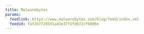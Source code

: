 ```yaml
---
title: Malwarebytes
params:
  feedlink: https://www.malwarebytes.com/blog/feed/index.xml
  feedid: faf2b7720391a43e37f1fd672cf6006e
---
```

